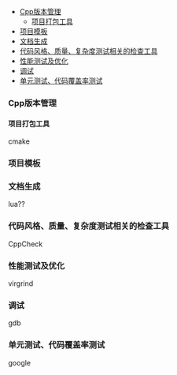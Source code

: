 
<!-- vim-markdown-toc GFM -->

- [Cpp版本管理](#cpp版本管理)
  - [项目打包工具](#项目打包工具)
- [项目模板](#项目模板)
- [文档生成](#文档生成)
- [代码风格、质量、复杂度测试相关的检查工具](#代码风格质量复杂度测试相关的检查工具)
- [性能测试及优化](#性能测试及优化)
- [调试](#调试)
- [单元测试、代码覆盖率测试](#单元测试代码覆盖率测试)

<!-- vim-markdown-toc -->


### Cpp版本管理

#### 项目打包工具
cmake



### 项目模板


### 文档生成
lua??


### 代码风格、质量、复杂度测试相关的检查工具
CppCheck


### 性能测试及优化
virgrind


### 调试
gdb


### 单元测试、代码覆盖率测试
google


